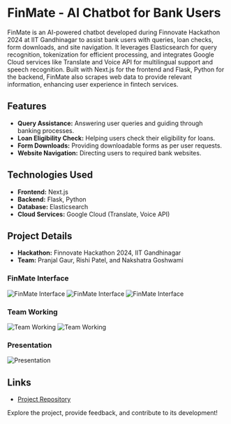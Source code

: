 # FinMate - AI Chatbot for Bank Users

FinMate is an AI-powered chatbot developed during Finnovate Hackathon 2024 at IIT Gandhinagar to assist bank users with queries, loan checks, form downloads, and site navigation. It leverages Elasticsearch for query recognition, tokenization for efficient processing, and integrates Google Cloud services like Translate and Voice API for multilingual support and speech recognition. Built with Next.js for the frontend and Flask, Python for the backend, FinMate also scrapes web data to provide relevant information, enhancing user experience in fintech services.

## Features

- **Query Assistance:** Answering user queries and guiding through banking processes.
- **Loan Eligibility Check:** Helping users check their eligibility for loans.
- **Form Downloads:** Providing downloadable forms as per user requests.
- **Website Navigation:** Directing users to required bank websites.

## Technologies Used

- **Frontend:** Next.js
- **Backend:** Flask, Python
- **Database:** Elasticsearch
- **Cloud Services:** Google Cloud (Translate, Voice API)

## Project Details

- **Hackathon:** Finnovate Hackathon 2024, IIT Gandhinagar
- **Team:** Pranjal Gaur, Rishi Patel, and Nakshatra Goshwami


### FinMate Interface
![FinMate Interface](https://github.com/pranjal15195gaur/Finmate-An-AI-Assistance-Chatbot/blob/main/Images/Interface%201.jpg)
![FinMate Interface](https://github.com/pranjal15195gaur/Finmate-An-AI-Assistance-Chatbot/blob/main/Images/Interface%202.jpg)
![FinMate Interface](https://github.com/pranjal15195gaur/Finmate-An-AI-Assistance-Chatbot/blob/main/Images/interface%203.jpg)


### Team Working
![Team Working](https://github.com/pranjal15195gaur/Finmate-An-AI-Assistance-Chatbot/blob/main/Images/Team%20working%201.jpg)
![Team Working](https://github.com/pranjal15195gaur/Finmate-An-AI-Assistance-Chatbot/blob/main/Images/team%20working%202.jpg)

### Presentation
![Presentation](https://github.com/pranjal15195gaur/Finmate-An-AI-Assistance-Chatbot/blob/main/Images/Presentation.jpg)


## Links

- [Project Repository](https://github.com/pranjal15195gaur/FInmate---AI-Assistance-Chatbot)

Explore the project, provide feedback, and contribute to its development!
